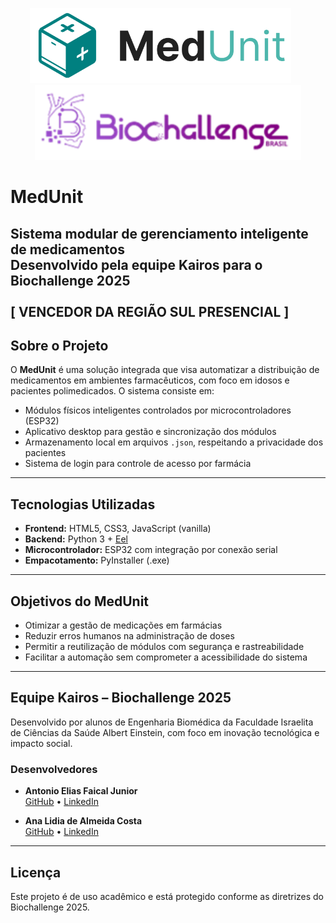 <p align="center">
  <img src="/web/assets/img/logo_medunit.svg" alt="Logo MedUnit" height="120"/>
  &nbsp;&nbsp;&nbsp;&nbsp;&nbsp;
  <img src="/web/assets/img/logo_biochallenge.png" alt="Logo Biochallenge" height="120"/>
</p>

# MedUnit

**Sistema modular de gerenciamento inteligente de medicamentos**  
Desenvolvido pela equipe **Kairos** para o **Biochallenge 2025**
<br><br>[ VENCEDOR DA REGIÃO SUL PRESENCIAL ]<br>
---

## Sobre o Projeto

O **MedUnit** é uma solução integrada que visa automatizar a distribuição de medicamentos em ambientes farmacêuticos, com foco em idosos e pacientes polimedicados. O sistema consiste em:

- Módulos físicos inteligentes controlados por microcontroladores (ESP32)
- Aplicativo desktop para gestão e sincronização dos módulos
- Armazenamento local em arquivos `.json`, respeitando a privacidade dos pacientes
- Sistema de login para controle de acesso por farmácia

---


## Tecnologias Utilizadas

- **Frontend:** HTML5, CSS3, JavaScript (vanilla)
- **Backend:** Python 3 + [Eel](https://github.com/ChrisKnott/Eel)
- **Microcontrolador:** ESP32 com integração por conexão serial
- **Empacotamento:** PyInstaller (.exe)

---

## Objetivos do MedUnit

- Otimizar a gestão de medicações em farmácias
- Reduzir erros humanos na administração de doses
- Permitir a reutilização de módulos com segurança e rastreabilidade
- Facilitar a automação sem comprometer a acessibilidade do sistema

---

## Equipe Kairos – Biochallenge 2025

Desenvolvido por alunos de Engenharia Biomédica da Faculdade Israelita de Ciências da Saúde Albert Einstein, com foco em inovação tecnológica e impacto social.

### Desenvolvedores

- **Antonio Elias Faical Junior**  
  [GitHub](https://github.com/antoniofaical) • [LinkedIn](https://www.linkedin.com/in/antonio-elias-faical-junior-8300b6265/)

- **Ana Lidia de Almeida Costa**  
  [GitHub](https://github.com/LidiaCosta) • [LinkedIn](https://www.linkedin.com/in/ana-lidia-costa-7a688029a/)


---

## Licença

Este projeto é de uso acadêmico e está protegido conforme as diretrizes do Biochallenge 2025.
